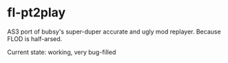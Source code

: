 # fl-pt2play
AS3 port of bubsy's super-duper accurate and ugly mod replayer.
Because FLOD is half-arsed.

Current state: working, very bug-filled
